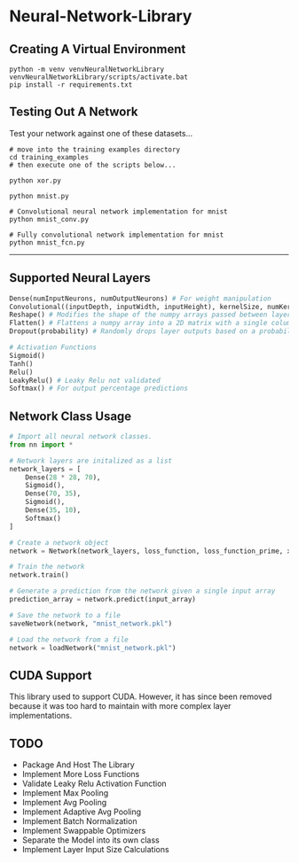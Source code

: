 # Neural-Network-Library

## Creating A Virtual Environment

```
python -m venv venvNeuralNetworkLibrary
venvNeuralNetworkLibrary/scripts/activate.bat
pip install -r requirements.txt
```

## Testing Out A Network

Test your network against one of these datasets...
```
# move into the training examples directory
cd training_examples
# then execute one of the scripts below...
```

```
python xor.py
```

```
python mnist.py
```

```
# Convolutional neural network implementation for mnist
python mnist_conv.py
```

```
# Fully convolutional network implementation for mnist
python mnist_fcn.py
```
---

## Supported Neural Layers
```python
Dense(numInputNeurons, numOutputNeurons) # For weight manipulation
Convolutional((inputDepth, inputWidth, inputHeight), kernelSize, numKernels)
Reshape() # Modifies the shape of the numpy arrays passed between layers
Flatten() # Flattens a numpy array into a 2D matrix with a single column
Dropout(probability) # Randomly drops layer outputs based on a probability to prevent overfitting

# Activation Functions
Sigmoid()
Tanh()
Relu()
LeakyRelu() # Leaky Relu not validated
Softmax() # For output percentage predictions
```
## Network Class Usage

```python
# Import all neural network classes.
from nn import *

# Network layers are initalized as a list
network_layers = [
    Dense(28 * 28, 70),
    Sigmoid(),
    Dense(70, 35),
    Sigmoid(),
    Dense(35, 10),
    Softmax()
]

# Create a network object
network = Network(network_layers, loss_function, loss_function_prime, x_train_set, y_train_set, x_test_set, y_test_set, epochs=10, learning_rate=0.1, batch_size=1)

# Train the network
network.train()

# Generate a prediction from the network given a single input array
prediction_array = network.predict(input_array)

# Save the network to a file
saveNetwork(network, "mnist_network.pkl")

# Load the network from a file
network = loadNetwork("mnist_network.pkl")

```

## CUDA Support

This library used to support CUDA. However, it has since been removed because it was too hard to maintain with more complex layer implementations.

## TODO

- Package And Host The Library
- Implement More Loss Functions
- Validate Leaky Relu Activation Function
- Implement Max Pooling
- Implement Avg Pooling
- Implement Adaptive Avg Pooling
- Implement Batch Normalization
- Implement Swappable Optimizers
- Separate the Model into its own class
- Implement Layer Input Size Calculations